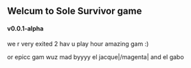## Welcum to Sole Survivor game

#### v0.0.1-alpha

we r very exited 2 hav u play hour amazing gam :)

or epicc gam wuz mad byyyy el jacque|/magenta| and el gabo
